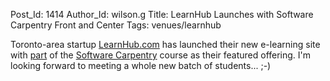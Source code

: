 Post_Id: 1414
Author_Id: wilson.g
Title: LearnHub Launches with Software Carpentry Front and Center
Tags: venues/learnhub

<p>Toronto-area startup <a href="http://learnhub.com">LearnHub.com</a> has launched their new e-learning site with <a href="http://swc.learnhub.com/">part</a> of the <a href="http://swc.scipy.org">Software Carpentry</a> course as their featured offering.  I'm looking forward to meeting a whole new batch of students... ;-)</p>

